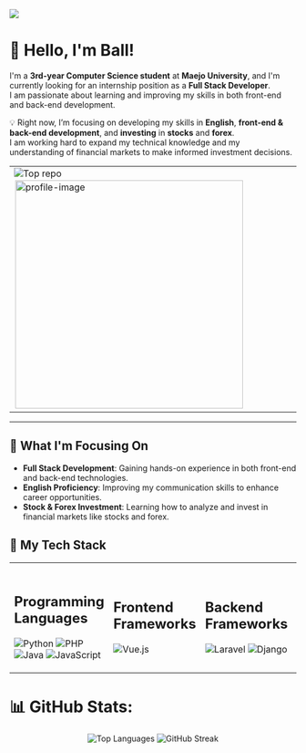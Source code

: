[![](https://visitcount.itsvg.in/api?id=SarayutBz&icon=5&color=12)](https://visitcount.itsvg.in)

# 👋 Hello, I'm Ball!

I'm a **3rd-year Computer Science student** at **Maejo University**, and I'm currently looking for an internship position as a **Full Stack Developer**.  
I am passionate about learning and improving my skills in both front-end and back-end development. 

💡 Right now, I’m focusing on developing my skills in **English**, **front-end & back-end development**, and **investing** in **stocks** and **forex**.   
 I am working hard to expand my technical knowledge and my understanding of financial markets to make informed investment decisions.
<table >
  <tr  >
    <td >
     <img src="https://github-contributor-stats.vercel.app/api?username=SarayutBz&limit=5&theme=vue&combine_all_yearly_contributions=false" alt="Top repo"/>
     <img src="https://github.com/user-attachments/assets/a26dd925-bc51-400b-bfa5-01bc10f6934c" alt="profile-image" style="width: 400px; height: auto; padding:2px;"/>
    </td>
 </tr>
</table>

---

## 🌟 What I'm Focusing On

- **Full Stack Development**: Gaining hands-on experience in both front-end and back-end technologies.
- **English Proficiency**: Improving my communication skills to enhance career opportunities.
- **Stock & Forex Investment**: Learning how to analyze and invest in financial markets like stocks and forex.

## 🔨 My Tech Stack

<table >
  <tr  >
    <td >
        <h2>Programming Languages</h2>
        <img src="https://img.shields.io/badge/python-3670A0?style=for-the-badge&logo=python&logoColor=ffdd54" alt="Python"/>
        <img src="https://img.shields.io/badge/php-%23777BB4.svg?style=for-the-badge&logo=php&logoColor=white" alt="PHP"/>
        <img src="https://img.shields.io/badge/java-%23ED8B00.svg?style=for-the-badge&logo=openjdk&logoColor=white" alt="Java"/>
        <img src="https://img.shields.io/badge/javascript-%23323330.svg?style=for-the-badge&logo=javascript&logoColor=%23F7DF1E" alt="JavaScript"/>
     </td>
    <td >
        <h2>Frontend Frameworks</h2>
        <img src="https://img.shields.io/badge/vue.js-%2335495e.svg?style=for-the-badge&logo=vuedotjs&logoColor=%234FC08D" alt="Vue.js"/>
    </td>
    <td >
        <h2>Backend Frameworks</h2>
        <img src="https://img.shields.io/badge/laravel-%23FF2D20.svg?style=for-the-badge&logo=laravel&logoColor=white" alt="Laravel"/>
        <img src="https://img.shields.io/badge/django-%23092E20.svg?style=for-the-badge&logo=django&logoColor=white" alt="Django"/>
    </td>
   <td >
        <h2>Databases</h2>
        <img src="https://img.shields.io/badge/mysql-4479A1.svg?style=for-the-badge&logo=mysql&logoColor=white" alt="MySQL"/>
        <img src="https://img.shields.io/badge/MongoDB-%234ea94b.svg?style=for-the-badge&logo=mongodb&logoColor=white" alt="MongoDB"/>
    </td>
   <td>
        <h2>Cloud/DevOps</h2>
        <img src="https://img.shields.io/badge/AWS-%23FF9900.svg?style=for-the-badge&logo=amazon-aws&logoColor=white" alt="AWS"/>
        <img src="https://img.shields.io/badge/docker-%230db7ed.svg?style=for-the-badge&logo=docker&logoColor=white" style="width: 100px; alt="Docker/>
   </td>
   
<!--     <td>
    </td> -->
  </tr>
</table>

# 📊 GitHub Stats:
<p align="center">
    <img src="https://github-readme-stats.vercel.app/api/top-langs/?username=SarayutBz&theme=vue&hide_border=true&include_all_commits=false&count_private=false&layout=compact" alt="Top Languages"/>
    <img src="https://github-readme-streak-stats.herokuapp.com/?user=SarayutBz&theme=vue&hide_border=true" alt="GitHub Streak"/>
</p>

<!-- Proudly created with GPRM ( https://gprm.itsvg.in ) -->
